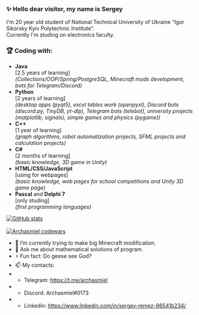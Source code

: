### ✨ Hello dear visitor, my name is Sergey<br> 
I'm 20 year old student of National Technical University of Ukraine “Igor Sikorsky Kyiv Polytechnic Institute”.<br> 
Currently I'm studing on electronics faculty.<br>



### 🏆 Coding with:
- **Java**<br> 
[2.5 years of learning]<br> 
*(Сollections/OOP/Spring/PostgreSQL, Minecraft mods development, bots for Telegram/Discord)*
- **Python**<br/> 
[2 years of learning]<br> 
*(desktop apps (pyqt5), excel tables work (openpyxl), Discord bots (discord.py, TinyDB, yt-dlp), Telegram bots (telebot), university projects (matplotlib, signals), simple games and physics (pygame))*
- **C++**<br> 
[1 year of learning]<br> 
*(graph algorithms, robot automatization projects, SFML projects and calculation projects)*
- **C#**<br> 
[2 months of learning]<br> 
*(basic knowledge, 3D game in Unity)*
- **HTML/CSS/JavaScript**<br> 
[using for webpages]<br> 
*(basic knowledge, web pages for school competitions and Unity 3D game page)*
- **Pascal** and **Delphi 7**<br> 
[only studing]<br> 
*(first programming languages)*


[![GitHub stats](https://github-readme-stats.vercel.app/api?username=Archasmiel&theme=gruvbox)](https://github.com/anuraghazra/github-readme-stats) <br><br>
[![Archasmiel codewars](https://www.codewars.com/users/Archasmiel/badges/large)](https://www.codewars.com/users/Archasmiel)


- 🌱 I’m currently trying to make big Minecraft modification.
- 💬 Ask me about mathematical solutions of program.
- ⚡ Fun fact: Do geese see God?
- 📫 My contacts: 
- - Telegram: https://t.me/archasmiel
- - Discord: Archasmiel#0173
- - Linkedin: https://www.linkedin.com/in/sergey-remez-86541b234/
